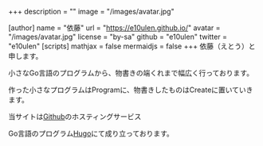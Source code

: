 +++
description = ""
image = "/images/avatar.jpg"

[author]
name = "依藤"
url = "https://e10ulen.github.io/"
avatar = "/images/avatar.jpg"
license = "by-sa"
github = "e10ulen"
twitter = "e10ulen"
[scripts]
mathjax = false
mermaidjs = false
+++
依藤（えとう）と申します。

小さなGo言語のプログラムから、物書きの端くれまで幅広く行っております。

作った小さなプログラムはProgramに、物書きしたものはCreateに置いていきます。

当サイトは[Github](https://github.com)のホスティングサービス

Go言語のプログラム[Hugo](https://gohugo.io)にて成り立っております。

